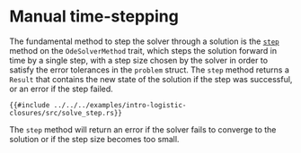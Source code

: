 # Manual time-stepping

The fundamental method to step the solver through a solution is the [`step`](https://docs.rs/diffsol/latest/diffsol/ode_solver/method/trait.OdeSolverMethod.html#tymethod.step) method on the `OdeSolverMethod` trait, which steps the solution forward in time by a single step, with a step size chosen by the solver in order to satisfy the error tolerances in the `problem` struct. The `step` method returns a `Result` that contains the new state of the solution if the step was successful, or an error if the step failed.

```rust,ignore
{{#include ../../../examples/intro-logistic-closures/src/solve_step.rs}}
```

The `step` method will return an error if the solver fails to converge to the solution or if the step size becomes too small.